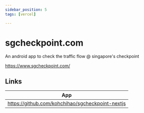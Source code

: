 ```yaml
---
sidebar_position: 5
tags: [vercel]

---
```


# sgcheckpoint.com

An android app to check the traffic flow @ singapore's checkpoint

https://www.sgcheckpoint.com/

## Links

| App                                              |
| ------------------------------------------------ |
| https://github.com/kohchihao/sgcheckpoint-nextjs |

